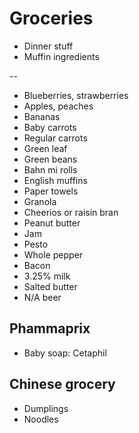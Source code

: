 
# Groceries

- Dinner stuff
- Muffin ingredients

--

- Blueberries, strawberries
- Apples, peaches
- Bananas
- Baby carrots
- Regular carrots
- Green leaf
- Green beans
- Bahn mi rolls
- English muffins
- Paper towels
- Granola
- Cheerios or raisin bran
- Peanut butter
- Jam
- Pesto
- Whole pepper
- Bacon
- 3.25% milk
- Salted butter
- N/A beer

## Phammaprix

- Baby soap: Cetaphil

## Chinese grocery

- Dumplings
- Noodles
